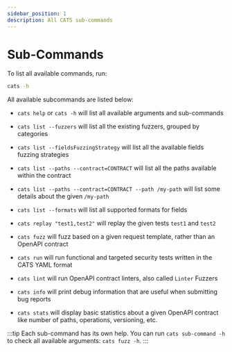 ```yaml
---
sidebar_position: 1
description: All CATS sub-commands
---
```


# Sub-Commands

To list all available commands, run:

```bash
cats -h
```

All available subcommands are listed below:

- `cats help` or `cats -h` will list all available arguments and sub-commands

- `cats list --fuzzers` will list all the existing fuzzers, grouped by categories

- `cats list --fieldsFuzzingStrategy` will list all the available fields fuzzing strategies

- `cats list --paths --contract=CONTRACT` will list all the paths available within the contract

- `cats list --paths --contract=CONTRACT --path /my-path` will list some details about the given `/my-path`

- `cats list --formats` will list all supported formats for fields

- `cats replay "test1,test2"` will replay the given tests `test1` and `test2`

- `cats fuzz` will fuzz based on a given request template, rather than an OpenAPI contract

- `cats run` will run functional and targeted security tests written in the CATS YAML format

- `cats lint` will run OpenAPI contract linters, also called `Linter` Fuzzers

- `cats info` will print debug information that are useful when submitting bug reports

- `cats stats` will display basic statistics about a given OpenAPI contract like number of paths, operations, versioning, etc.

:::tip
Each sub-command has its own help. You can run `cats sub-command -h` to check all available arguments: `cats fuzz -h`.
:::